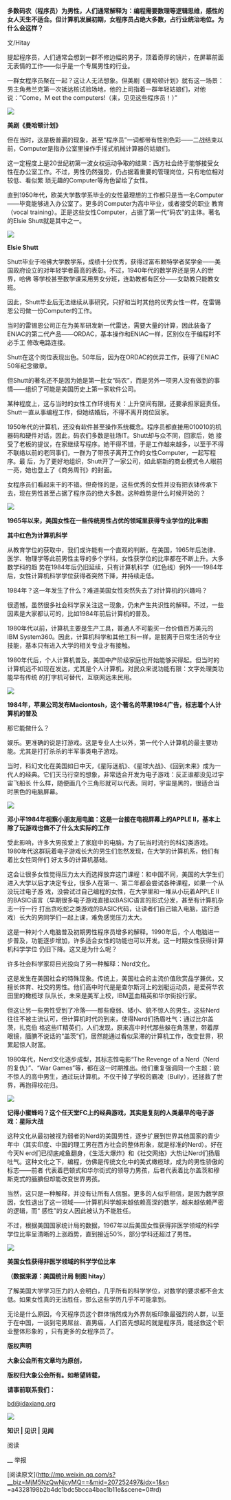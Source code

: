 **多数码农（程序员）为男性，人们通常解释为：编程需要数理等逻辑思维，感性的女人天生不适合。但计算机发展初期，女程序员占绝大多数，占行业统治地位。为什么会这样？**

  

文/Hitay

  

提起程序员，人们通常会想到一群不修边幅的男子，顶着奇厚的镜片，在屏幕前面无表情的工作——似乎是一个专属男性的行业。

  

一群女程序员聚在一起？这让人无法想象。但美剧《曼哈顿计划》就有这一场景：男主角弗兰克第一次抵达核试验场地，他的上司指着一群年轻姑娘们，对他说：”Come，M
eet the computers!（来，见见这些程序员！）”

![](_resources/为什么没有女码农？image0.jpg)

**美剧《曼哈顿计划》**

  

但在当时，这是极普遍的现象，甚至“程序员”一词都带有性别色彩——二战结束以前，Computer是指办公室里操作手摇式机械计算器的姑娘们。

  

这一定程度上是20世纪初第一波女权运动争取的结果：西方社会终于能够接受女性在办公室工作。不过，男性仍然强势，仍占据着重要的管理岗位，只有地位相对较低、看似繁
琐无趣的Computer等角色留给了女性。

  

直到1950年代，欧美大学数学系毕业的女性最理想的工作都只是当一名Computer——毕竟能够进入办公室了。更多的Computer为高中毕业，或者接受的职业
教育（vocal training）。正是这些女性Computer，占据了第一代“码农”的主体。著名的Elsie Shutt就是其中之一。

![](_resources/为什么没有女码农？image1.jpg)

**Elsie Shutt**

  

Shutt毕业于哈佛大学数学系，成绩十分优秀，获得过富布赖特学者奖学金——美国政府设立的对年轻学者最高的表彰。不过，1940年代的数学界还是男人的世界，哈佛
等学校甚至数学课采用男女分班，连助教都有区分——女助教只能教女班。

  

因此，Shutt毕业后无法继续从事研究，只好和当时其他的优秀女性一样，在雷锡恩公司做一份Computer的工作。

  

当时的雷锡恩公司正在为美军研发新一代雷达，需要大量的计算，因此装备了ENIAC的第二代产品——ORDAC，基本操作和ENIAC一样，区别仅在于编程时不必手工
修改电路连接。

  

Shutt在这个岗位表现出色。50年后，因为在ORDAC的优异工作，获得了ENIAC 50年纪念徽章。

  

但Shutt的著名还不是因为她是第一批女“码农”，而是另外一项男人没有做到的事情——组织了可能是美国历史上第一家软件公司。

  

某种程度上，这与当时的女性工作环境有关：上升空间有限，还要承担家庭责任。Shutt一直从事编程工作，但她结婚后，不得不离开岗位回家。

  

1950年代的计算机，还没有软件甚至操作系统概念。程序员都直接用010010的机器码和硬件对话，因此，码农们多数是驻场IT。Shutt却与众不同，回家后，她
接受了老板的提议，在家继续写程序。她干得不错，于是工作越来越多，以至于不得不联络以前的老同事们，一群为了带孩子离开工作的女性Computer，一起写程序。最
后，为了更好地组织，Shutt开了一家公司，如此崭新的商业模式令人眼前一亮，她也登上了《商务周刊》的封面。

  

女程序员们看起来干的不错。但奇怪的是，这些优秀的女性并没有把衣钵传承下去，现在男性甚至占据了程序员的绝大多数。这种趋势是什么时候开始的？

![](_resources/为什么没有女码农？image2.jpg)

**1965年以来，美国女性在一些传统男性占优的领域里获得专业学位的比率图**

**其中红色为计算机科学**

  

从教育学位的获取中，我们或许能有一个直观的判断。在美国，1965年后法律、医学、物理学等此前男性主导的多个学科，女性获学位的比率都在不断上升。大多数学科的趋
势在1984年后仍旧延续，只有计算机科学（红色线）例外——1984年后，女性计算机科学学位获得者突然下降，并持续走低。

  

1984年？这一年发生了什么？难道美国女性突然失去了对计算机的兴趣吗？

  

很遗憾，虽然很多社会科学家关注这一现象，仍未产生共识性的解释。不过，一些因素是大家都认可的，比如1984年前后计算机的普及。

  

1980年代以前，计算机主要是生产工具，普通人不可能买一台价值百万美元的IBM
System360。因此，计算机科学和其他工科一样，是脱离于日常生活的专业技能，基本只有进入大学的相关专业才有接触。

  

1980年代后，个人计算机普及，美国中产阶级家庭也开始能够买得起。但当时的计算机远不如现在发达，尤其是个人计算机，对民众来说功能有限：文字处理类功能早有传统
的打字机可替代，互联网远未民用。

![](_resources/为什么没有女码农？image3.jpg)

**1984年，苹果公司发布Maciontosh，这个著名的苹果1984广告，标志着个人计算机的普及**

  

那它能做什么？

  

娱乐。更准确的说是打游戏。这是专业人士以外，第一代个人计算机的最主要功能。尤其是打打杀杀的半军事类电子游戏。

  

当时，科幻文化在美国如日中天，《星际迷航》、《星球大战》、《回到未来》成为一代人的经典。它们天马行空的想象，非常适合开发为电子游戏：反正谁都没见过宇宙飞船长
什么样，随便画几个三角形就可以代表。同时，宇宙是黑的，很适合当时黑色的电脑屏幕。

![](_resources/为什么没有女码农？image4.jpg)

**邓小平1984年视察小朋友用电脑：这是一台接在电视屏幕上的APPLE II，基本上除了玩游戏也做不了什么太实际的工作**

  

受此影响，许多大男孩爱上了家庭中的电脑，为了玩当时流行的科幻类游戏。1980年代这群玩着电子游戏长大的男生们忽然发现，在大学的计算机系，他们有着比女性同伴们
好太多的计算机基础。

  

这会让很多女性觉得压力太大而选择放弃这门课程：和中国不同，美国的大学生们进入大学以后才决定专业，很多人在第一、第二年都会尝试各种课程，如果一个从没玩过电子游
戏，没尝试过自己编程的女性，在大学里和一堆从小玩着APPLE II的BASIC语言（早期很多电子游戏直接以BASIC语言的形式分发，甚至有计算机杂志一行一行
打出贪吃蛇之类游戏的BASIC代码，让读者们自己输入电脑，运行游戏）长大的男同学们一起上课，难免感觉压力太大。

  

这是一种对个人电脑普及初期男性程序员增多的解释。1990年后，个人电脑进一步普及，功能逐步增加，许多适合女性的功能也可以开发。这一时期女性获得计算机科学学位
仍旧下降。这又是为什么呢？

  

许多社会科学家将目光投向了另一种解释：Nerd文化。

  

这是发生在美国社会的特殊现象。传统上，美国社会的主流价值欣赏品学兼优，又擅长体育、社交的男性。他们高中时代是是查尔斯河上的划艇运动员，是爱荷华农田里的橄榄球
队队长，未来是美军上校，IBM蓝血精英和华尔街投行家。

  

但这让另一些男性受到了冷落——那些瘦弱、矮小、貌不惊人的男生。这些Nerd往往不被主流认可，但计算机时代的到来，使得Nerd们扬眉吐气：通过比尔盖茨，扎克伯
格这些IT精英们，人们发现，原来高中时代那些躲在角落里，带着厚眼镜，腼腆不说话的“盖茨”们，居然能通过看似呆滞的计算机工作，改变世界，积累起惊人财富。

  

1980年代，Nerd文化逐步成型，其标志性电影“The Revenge of a Nerd（Nerd的复仇）”、“War
Games”等，都在这一时期推出。他们重复强调同一个主题：貌不惊人的高中男生，通过玩计算机，不仅干掉了学校的霸凌（Bully），还拯救了世界，再抱得校花归。

![](_resources/为什么没有女码农？image5.jpg)

**记得小蜜蜂吗？这个任天堂FC上的经典游戏，其实是复刻的人类最早的电子游戏：星际大战**

  

这种文化从最初被视为弱者的Nerd的美国男性，逐步扩展到世界其他国家的青少年中（其实印度、中国的理工男在西方社会的整体形象，就是标准的Nerd）。好在今天N
erd们已彻底咸鱼翻身，《生活大爆炸》和《社交网络》大热让Nerd们扬眉吐气。这种文化之下，编程，仿佛是传统文化中的美式橄榄球，成为的男性骄傲的标志——前者
代表着巴顿式和华尔街式的领导力男孩，后者代表着比尔盖茨和穆斯克式的腼腆但却能改变世界男孩。

  

当然，这只是一种解释，并没有让所有人信服。更多的人似乎相信，是因为数学原因，女性退出了这一领域——计算机科学越来越依赖高深的数学，越来越依赖严密的逻辑，而“
感性”的女人因此被认为不能胜任。

  

不过，根据美国国家统计局的数据，1967年以后美国女性获得非医学领域的科学学位比率呈清晰的上涨趋势，直到接近50%，部分学科还超过了男性。

![](_resources/为什么没有女码农？image6.jpg)

**美国女性获得非医学领域的科学学位比率**

**（数据来源：美国统计局 制图 hitay）**

  

了解美国大学学习压力的人会明白，几乎所有的科学学位，对数学的要求都不会太低。如果女性真的无法胜任，那么这些学历几乎不可能拿到。

  

无论是什么原因，今天程序员这个群体悄然成为外界刻板印象最强烈的人群，以至于在中国，一谈到宅男屌丝、直男癌，人们首先想起的就是程序员，能拯救这个职业整体形象的
，只有更多的女程序员了。

  

**版权声明**

****大象公会所有文章均为原创，****  

****版权归大象公会所有。如希望转载，****

****请事前联系我们：****

bd@idaxiang.org

![](_resources/为什么没有女码农？image7.png)

****知识 | 见识 | 见闻****

阅读

__ 举报

[阅读原文](http://mp.weixin.qq.com/s?__biz=MjM5NzQwNjcyMQ==&mid=207252497&idx=1&sn
=a4328198b2b4dc1bdc5bcca4bac1b11e&scene=0#rd)

